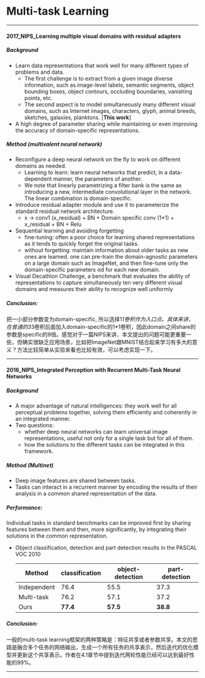 <script type="text/javascript" src="http://cdn.mathjax.org/mathjax/latest/MathJax.js?config=default"></script>

# Multi-task Learning

---

#### 2017_NIPS_Learning multiple visual domains with residual adapters

##### Background
- Learn data representations that work well for many different types of problems and data.
    - The first challenge is to extract from a given image diverse information, such as image-level labels, semantic segments, object bounding boxes, object contours, occluding boundaries, vanishing points, etc. 
    - The second aspect is to model simultaneously many different visual domains, such as
Internet images, characters, glyph, animal breeds, sketches, galaxies, planktons. [**This work**]
- A high degree of parameter sharing while maintaining or even improving the accuracy of domain-specific representations.

##### Method (multivalent neural network)
- Reconfigure a deep neural network on the fly to work on different domains as needed.
    - Learning to learn: learn neural networks that predict, in a data-dependent manner, the parameters of another.
    - We note that linearly parametrizing a filter bank is the same as introducing a new, intermediate convolutional layer in the network. The linear combination is domain-specific.
- Introduce residual adapter module and use it to parameterize the standard residual network architecture.
    - x -> conv1 (x_residual) + BN + Domain specific conv (1*1) + x_residual + BN + Relu
- Sequential learning and avoiding forgetting
    - fine-tuning: often a poor choice for learning shared representations as it tends to quickly forget the original tasks.
    - without forgetting: maintain information about older tasks as new ones are learned. one can pre-train the domain-agnostic parameters on a large domain such as ImageNet, and then fine-tune only the domain-specific parameters αd for each new domain.
- Visual Decathlon Challenge, a benchmark that evaluates the ability of representations to
capture simultaneously ten very different visual domains and measures their ability
to recognize well uniformly

##### Conclusion:
把一小部分参数变为domain-specific, 所以选择1*1卷积作为入口点。具体来讲，在普通的3*3卷积后面加入domain-specific的1*1卷积，因此domain之间share的参数是specific的9倍。感觉对于一篇NIPS来讲，本文提出的问题可能更重要一些，但确实很缺乏应用场景，比如把ImageNet跟MNIST结合起来学习有多大的意义？方法比较简单从实验来看也比较有效，可以考虑实现一下。

---

#### 2016_NIPS_Integrated Perception with Recurrent Multi-Task Neural Networks

##### Background
- A major advantage of natural intelligences: they work well for all perceptual problems together, solving them efficiently and coherently in an integrated manner.
-  Two questions:
    - whether deep neural networks can learn universal image representations, useful not only for a single task but for all of them.
    - how the solutions to the different tasks can be integrated in this framework.

##### Method (Multinet)
- Deep image features are shared between tasks.
- Tasks can interact in a recurrent manner by encoding the results of their analysis in a common
shared representation of the data.


##### Performance: 
Individual tasks in standard benchmarks can be improved first by sharing features between them and then, more significantly, by integrating their solutions in the common representation.
- Object classification, detection and part detection results in the PASCAL VOC 2010

    |Method | classification | object-detection | part-detection |
    | ------ | ------ | ------ | ------ | 
    | Independent | 76.4 | 55.5 | 37.3 | 
    | Multi-task | 76.2 | 57.1 | 37.2 |
    | Ours | **77.4** | **57.5** | **38.8** |
    
##### Conclusion:
一般的multi-task learning框架的两种策略是：特征共享或者参数共享。本文的思路是融合多个任务的网络输出，生成一个所有任务的共享表示，然后迭代的优化模型并更新这个共享表示。作者在4.1章节中提到迭代两轮性能已经可以达到最好性能的99%。

---
